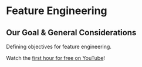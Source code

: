# Feature Engineering

## Our Goal & General Considerations

Defining objectives for feature engineering.

Watch the [first hour for free on YouTube](https://youtu.be/ov7xhNdrsDM)!
